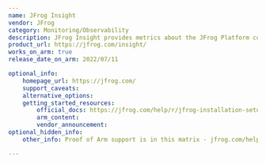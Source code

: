```yaml
---
name: JFrog Insight
vendor: JFrog
category: Monitoring/Observability
description: JFrog Insight provides metrics about the JFrog Platform components, including JFrog Distribution, JFrog Artifactory, and JFrog Xray.
product_url: https://jfrog.com/insight/
works_on_arm: true
release_date_on_arm: 2022/07/11

optional_info:
    homepage_url: https://jfrog.com/
    support_caveats:
    alternative_options:
    getting_started_resources:
        official_docs: https://jfrog.com/help/r/jfrog-installation-setup-documentation/requirements-matrix
        arm_content:
        vendor_announcement:
optional_hidden_info:
    other_info: Proof of Arm support is in this matrix - jfrog.com/help/r/jfrog-installation-setup-documentation/requirements-matrix.

---
```

